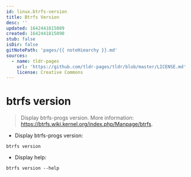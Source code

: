 ```yaml
---
id: linux.btrfs-version
title: Btrfs Version
desc: ''
updated: 1642441815089
created: 1642441815090
stub: false
isDir: false
gitNotePath: 'pages/{{ noteHiearchy }}.md'
sources:
  - name: tldr-pages
    url: 'https://github.com/tldr-pages/tldr/blob/master/LICENSE.md'
    license: Creative Commons
---
```

# btrfs version

> Display btrfs-progs version.
> More information: <https://btrfs.wiki.kernel.org/index.php/Manpage/btrfs>.

- Display btrfs-progs version:

`btrfs version`

- Display help:

`btrfs version --help`

